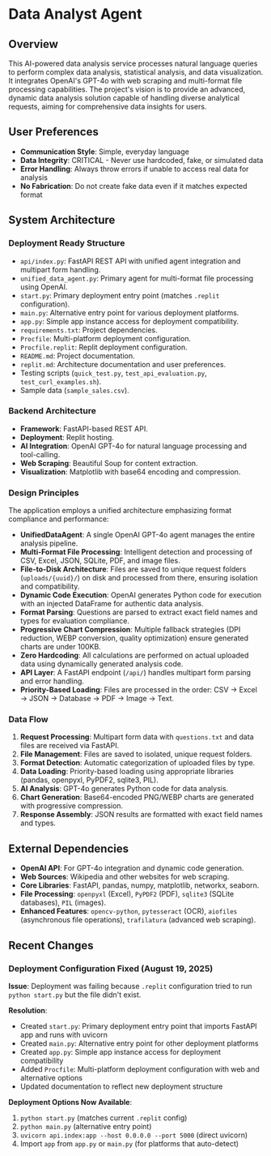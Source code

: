 # Data Analyst Agent

## Overview
This AI-powered data analysis service processes natural language queries to perform complex data analysis, statistical analysis, and data visualization. It integrates OpenAI's GPT-4o with web scraping and multi-format file processing capabilities. The project's vision is to provide an advanced, dynamic data analysis solution capable of handling diverse analytical requests, aiming for comprehensive data insights for users.

## User Preferences
- **Communication Style**: Simple, everyday language
- **Data Integrity**: CRITICAL - Never use hardcoded, fake, or simulated data
- **Error Handling**: Always throw errors if unable to access real data for analysis
- **No Fabrication**: Do not create fake data even if it matches expected format

## System Architecture
### Deployment Ready Structure
- `api/index.py`: FastAPI REST API with unified agent integration and multipart form handling.
- `unified_data_agent.py`: Primary agent for multi-format file processing using OpenAI.
- `start.py`: Primary deployment entry point (matches `.replit` configuration).
- `main.py`: Alternative entry point for various deployment platforms.
- `app.py`: Simple app instance access for deployment compatibility.
- `requirements.txt`: Project dependencies.
- `Procfile`: Multi-platform deployment configuration.
- `Procfile.replit`: Replit deployment configuration.
- `README.md`: Project documentation.
- `replit.md`: Architecture documentation and user preferences.
- Testing scripts (`quick_test.py`, `test_api_evaluation.py`, `test_curl_examples.sh`).
- Sample data (`sample_sales.csv`).

### Backend Architecture
- **Framework**: FastAPI-based REST API.
- **Deployment**: Replit hosting.
- **AI Integration**: OpenAI GPT-4o for natural language processing and tool-calling.
- **Web Scraping**: Beautiful Soup for content extraction.
- **Visualization**: Matplotlib with base64 encoding and compression.

### Design Principles
The application employs a unified architecture emphasizing format compliance and performance:
- **UnifiedDataAgent**: A single OpenAI GPT-4o agent manages the entire analysis pipeline.
- **Multi-Format File Processing**: Intelligent detection and processing of CSV, Excel, JSON, SQLite, PDF, and image files.
- **File-to-Disk Architecture**: Files are saved to unique request folders (`uploads/{uuid}/`) on disk and processed from there, ensuring isolation and compatibility.
- **Dynamic Code Execution**: OpenAI generates Python code for execution with an injected DataFrame for authentic data analysis.
- **Format Parsing**: Questions are parsed to extract exact field names and types for evaluation compliance.
- **Progressive Chart Compression**: Multiple fallback strategies (DPI reduction, WEBP conversion, quality optimization) ensure generated charts are under 100KB.
- **Zero Hardcoding**: All calculations are performed on actual uploaded data using dynamically generated analysis code.
- **API Layer**: A FastAPI endpoint (`/api/`) handles multipart form parsing and error handling.
- **Priority-Based Loading**: Files are processed in the order: CSV → Excel → JSON → Database → PDF → Image → Text.

### Data Flow
1. **Request Processing**: Multipart form data with `questions.txt` and data files are received via FastAPI.
2. **File Management**: Files are saved to isolated, unique request folders.
3. **Format Detection**: Automatic categorization of uploaded files by type.
4. **Data Loading**: Priority-based loading using appropriate libraries (pandas, openpyxl, PyPDF2, sqlite3, PIL).
5. **AI Analysis**: GPT-4o generates Python code for data analysis.
6. **Chart Generation**: Base64-encoded PNG/WEBP charts are generated with progressive compression.
7. **Response Assembly**: JSON results are formatted with exact field names and types.

## External Dependencies
- **OpenAI API**: For GPT-4o integration and dynamic code generation.
- **Web Sources**: Wikipedia and other websites for web scraping.
- **Core Libraries**: FastAPI, pandas, numpy, matplotlib, networkx, seaborn.
- **File Processing**: `openpyxl` (Excel), `PyPDF2` (PDF), `sqlite3` (SQLite databases), `PIL` (images).
- **Enhanced Features**: `opencv-python`, `pytesseract` (OCR), `aiofiles` (asynchronous file operations), `trafilatura` (advanced web scraping).

## Recent Changes

### Deployment Configuration Fixed (August 19, 2025)
**Issue**: Deployment was failing because `.replit` configuration tried to run `python start.py` but the file didn't exist.

**Resolution**:
- Created `start.py`: Primary deployment entry point that imports FastAPI app and runs with uvicorn
- Created `main.py`: Alternative entry point for other deployment platforms  
- Created `app.py`: Simple app instance access for deployment compatibility
- Added `Procfile`: Multi-platform deployment configuration with web and alternative options
- Updated documentation to reflect new deployment structure

**Deployment Options Now Available**:
1. `python start.py` (matches current `.replit` config)
2. `python main.py` (alternative entry point)
3. `uvicorn api.index:app --host 0.0.0.0 --port 5000` (direct uvicorn)
4. Import `app` from `app.py` or `main.py` (for platforms that auto-detect)